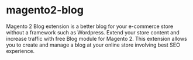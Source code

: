 # magento2-blog
Magento 2 Blog extension is a better blog for your e-commerce store without a framework such as Wordpress. Extend your store content and increase traffic with free Blog module for Magento 2. This extension allows you to create and manage a blog at your online store involving best SEO experience.
